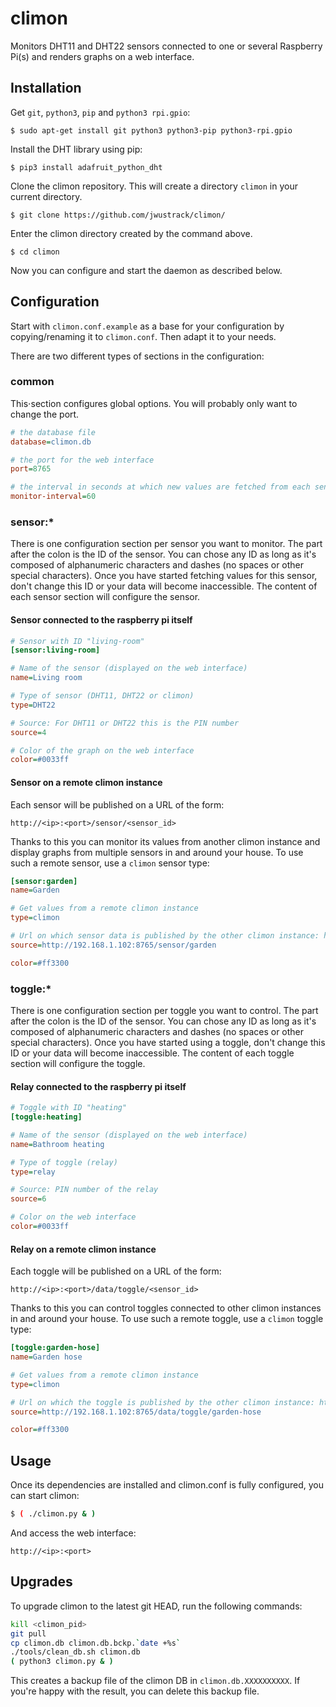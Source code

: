 # climon

Monitors DHT11 and DHT22 sensors connected to one or several Raspberry Pi(s) and renders graphs on a web interface.

## Installation

Get `git`, `python3`, `pip` and `python3 rpi.gpio`:

`$ sudo apt-get install git python3 python3-pip python3-rpi.gpio`

Install the DHT library using pip:

`$ pip3 install adafruit_python_dht`

Clone the climon repository. This will create a directory `climon` in your current directory.

`$ git clone https://github.com/jwustrack/climon/`

Enter the climon directory created by the command above.

`$ cd climon`

Now you can configure and start the daemon as described below.

## Configuration

Start with `climon.conf.example` as a base for your configuration by copying/renaming it to `climon.conf`.
Then adapt it to your needs.

There are two different types of sections in the configuration:

### common ###

This⋅section configures global options. You will probably only want to change the port.

```ini
# the database file
database=climon.db

# the port for the web interface
port=8765

# the interval in seconds at which new values are fetched from each sensor
monitor-interval=60
```

### sensor:* ###

There is one configuration section per sensor you want to monitor. The part after the colon is the ID of the sensor. You can chose any ID as long as it's composed of alphanumeric characters and dashes (no spaces or other special characters).
Once you have started fetching values for this sensor, don't change this ID or your data will become inaccessible.
The content of each sensor section will configure the sensor.

#### Sensor connected to the raspberry pi itself ####

```ini
# Sensor with ID "living-room"
[sensor:living-room]

# Name of the sensor (displayed on the web interface)
name=Living room

# Type of sensor (DHT11, DHT22 or climon)
type=DHT22

# Source: For DHT11 or DHT22 this is the PIN number
source=4

# Color of the graph on the web interface
color=#0033ff
```
#### Sensor on a remote climon instance ####

Each sensor will be published on a URL of the form:

`http://<ip>:<port>/sensor/<sensor_id>`

Thanks to this you can monitor its values from another climon instance and display graphs from multiple sensors in and around your house. To use such a remote sensor, use a `climon` sensor type:


```ini
[sensor:garden]
name=Garden

# Get values from a remote climon instance
type=climon

# Url on which sensor data is published by the other climon instance: http://<ip>:<port>/sensor/<sensor_id>
source=http://192.168.1.102:8765/sensor/garden

color=#ff3300
```

### toggle:* ###

There is one configuration section per toggle you want to control. The part after the colon is the ID of the sensor. You can chose any ID as long as it's composed of alphanumeric characters and dashes (no spaces or other special characters).
Once you have started using a toggle, don't change this ID or your data will become inaccessible.
The content of each toggle section will configure the toggle.

#### Relay connected to the raspberry pi itself ####

```ini
# Toggle with ID "heating"
[toggle:heating]

# Name of the sensor (displayed on the web interface)
name=Bathroom heating

# Type of toggle (relay)
type=relay

# Source: PIN number of the relay
source=6

# Color on the web interface
color=#0033ff
```
#### Relay on a remote climon instance ####

Each toggle will be published on a URL of the form:

`http://<ip>:<port>/data/toggle/<sensor_id>`

Thanks to this you can control toggles connected to other climon instances in and around your house. To use such a remote toggle, use a `climon` toggle type:


```ini
[toggle:garden-hose]
name=Garden hose

# Get values from a remote climon instance
type=climon

# Url on which the toggle is published by the other climon instance: http://<ip>:<port>/data/toggle/<toggle_id>
source=http://192.168.1.102:8765/data/toggle/garden-hose

color=#ff3300
```

## Usage

Once its dependencies are installed and climon.conf is fully configured, you can start climon:
```sh
$ ( ./climon.py & )
```

And access the web interface:

`http://<ip>:<port>`

## Upgrades

To upgrade climon to the latest git HEAD, run the following commands:

```sh
kill <climon_pid>
git pull
cp climon.db climon.db.bckp.`date +%s`
./tools/clean_db.sh climon.db
( python3 climon.py & )
```

This creates a backup file of the climon DB in `climon.db.XXXXXXXXXX`.
If you're happy with the result, you can delete this backup file.
